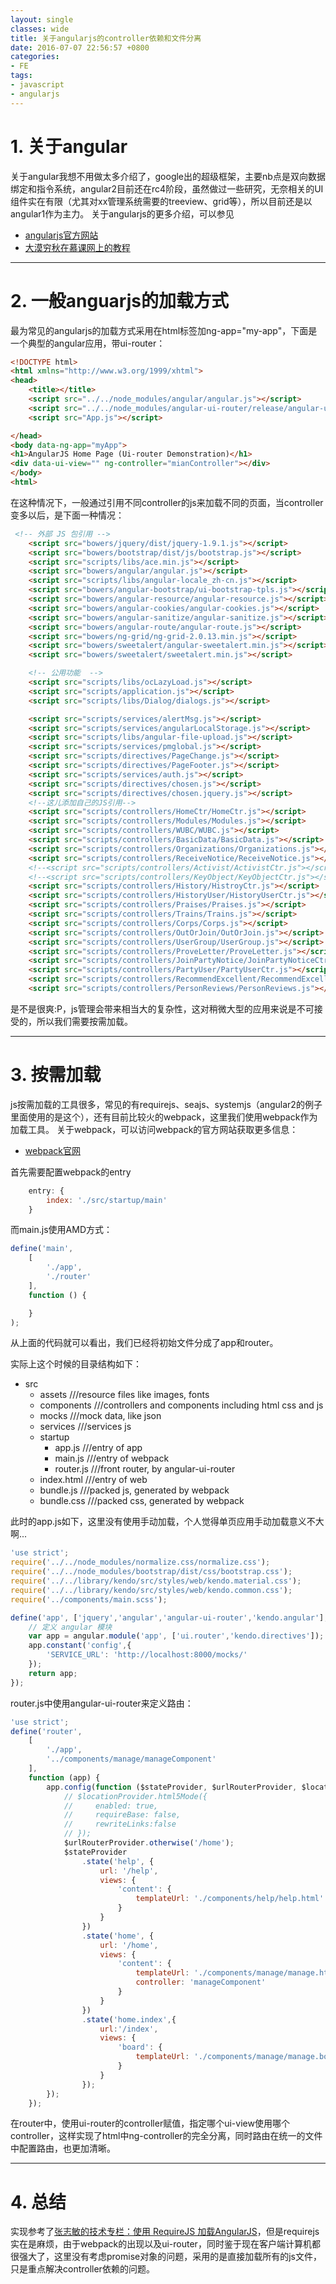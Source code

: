 ```yaml
---
layout: single
classes: wide
title: 关于angularjs的controller依赖和文件分离
date: 2016-07-07 22:56:57 +0800
categories:
- FE
tags:
- javascript
- angularjs
---
```


# 1. 关于angular
关于angular我想不用做太多介绍了，google出的超级框架，主要nb点是双向数据绑定和指令系统，angular2目前还在rc4阶段，虽然做过一些研究，无奈相关的UI组件实在有限（尤其对xx管理系统需要的treeview、grid等），所以目前还是以angular1作为主力。
关于angularjs的更多介绍，可以参见
- [angularjs官方网站](https://angularjs.org)
- [大漠穷秋在慕课网上的教程](http://www.imooc.com/learn/156)

---
<!--more-->
# 2. 一般anguarjs的加载方式
最为常见的angularjs的加载方式采用在html标签加ng-app="my-app"，下面是一个典型的angular应用，带ui-router：
```html
<!DOCTYPE html>
<html xmlns="http://www.w3.org/1999/xhtml">
<head>
    <title></title>
    <script src="../../node_modules/angular/angular.js"></script>
    <script src="../../node_modules/angular-ui-router/release/angular-ui-router.js"></script>
    <script src="App.js"></script>

</head>
<body data-ng-app="myApp">
<h1>AngularJS Home Page (Ui-router Demonstration)</h1>
<div data-ui-view="" ng-controller="mianController"></div>
</body>
<html>
```

在这种情况下，一般通过引用不同controller的js来加载不同的页面，当controller变多以后，是下面一种情况：

```html
 <!-- 外部 JS 包引用 -->
    <script src="bowers/jquery/dist/jquery-1.9.1.js"></script>
    <script src="bowers/bootstrap/dist/js/bootstrap.js"></script>
    <script src="scripts/libs/ace.min.js"></script>
    <script src="bowers/angular/angular.js"></script>
    <script src="scripts/libs/angular-locale_zh-cn.js"></script>
    <script src="bowers/angular-bootstrap/ui-bootstrap-tpls.js"></script>
    <script src="bowers/angular-resource/angular-resource.js"></script>
    <script src="bowers/angular-cookies/angular-cookies.js"></script>
    <script src="bowers/angular-sanitize/angular-sanitize.js"></script>
    <script src="bowers/angular-route/angular-route.js"></script>
    <script src="bowers/ng-grid/ng-grid-2.0.13.min.js"></script>
    <script src="bowers/sweetalert/angular-sweetalert.min.js"></script>
    <script src="bowers/sweetalert/sweetalert.min.js"></script>

    <!-- 公用功能  -->
    <script src="scripts/libs/ocLazyLoad.js"></script>
    <script src="scripts/application.js"></script>
    <script src="scripts/libs/Dialog/dialogs.js"></script>

    <script src="scripts/services/alertMsg.js"></script>
    <script src="scripts/services/angularLocalStorage.js"></script>
    <script src="scripts/libs/angular-file-upload.js"></script>
    <script src="scripts/services/pmglobal.js"></script>
    <script src="scripts/directives/PageChange.js"></script>
    <script src="scripts/directives/PageFooter.js"></script>
    <script src="scripts/services/auth.js"></script>
    <script src="scripts/directives/chosen.js"></script>
    <script src="scripts/directives/chosen.jquery.js"></script>
    <!--这儿添加自己的JS引用-->
    <script src="scripts/controllers/HomeCtr/HomeCtr.js"></script>
    <script src="scripts/controllers/Modules/Modules.js"></script>
    <script src="scripts/controllers/WUBC/WUBC.js"></script>
    <script src="scripts/controllers/BasicData/BasicData.js"></script>
    <script src="scripts/controllers/Organizations/Organizations.js"></script>
    <script src="scripts/controllers/ReceiveNotice/ReceiveNotice.js"></script>
    <!--<script src="scripts/controllers/Activist/ActivistCtr.js"></script>-->
    <!--<script src="scripts/controllers/KeyObject/KeyObjectCtr.js"></script>-->
    <script src="scripts/controllers/History/HistroyCtr.js"></script>
    <script src="scripts/controllers/HistoryUser/HistoryUserCtr.js"></script>
    <script src="scripts/controllers/Praises/Praises.js"></script>
    <script src="scripts/controllers/Trains/Trains.js"></script>
    <script src="scripts/controllers/Corps/Corps.js"></script>
    <script src="scripts/controllers/OutOrJoin/OutOrJoin.js"></script>
    <script src="scripts/controllers/UserGroup/UserGroup.js"></script>
    <script src="scripts/controllers/ProveLetter/ProveLetter.js"></script>
    <script src="scripts/controllers/JoinPartyNotice/JoinPartyNoticeCtr.js"></script>
    <script src="scripts/controllers/PartyUser/PartyUserCtr.js"></script>
    <script src="scripts/controllers/RecommendExcellent/RecommendExcellentCtl.js"></script>
    <script src="scripts/controllers/PersonReviews/PersonReviews.js"></script>

```

是不是很爽:P，js管理会带来相当大的复杂性，这对稍微大型的应用来说是不可接受的，所以我们需要按需加载。

---

# 3. 按需加载
js按需加载的工具很多，常见的有requirejs、seajs、systemjs（angular2的例子里面使用的是这个），还有目前比较火的webpack，这里我们使用webpack作为加载工具。
关于webpack，可以访问webpack的官方网站获取更多信息：
- [webpack官网](webpack.github.io)

首先需要配置webpack的entry
```javascript
    entry: {
        index: './src/startup/main'
    }
```

而main.js使用AMD方式：
```javascript
define('main',
    [
        './app',
        './router'
    ],
    function () {

    }
);
```
从上面的代码就可以看出，我们已经将初始文件分成了app和router。

实际上这个时候的目录结构如下：
- src
  - assets ///resource files like images, fonts
  - components ///controllers and components including html css and js
  - mocks ///mock data, like json
  - services ///services js
  - startup
    - app.js ///entry of app
    - main.js ///entry of webpack
    - router.js ///front router, by angular-ui-router
  - index.html ///entry of web
  - bundle.js ///packed js, generated by webpack
  - bundle.css ///packed css, generated by webpack

此时的app.js如下，这里没有使用手动加载，个人觉得单页应用手动加载意义不大啊...
```javascript
'use strict';
require('../../node_modules/normalize.css/normalize.css');
require('../../node_modules/bootstrap/dist/css/bootstrap.css');
require('../../library/kendo/src/styles/web/kendo.material.css');
require('../../library/kendo/src/styles/web/kendo.common.css');
require('../components/main.scss');

define('app', ['jquery','angular','angular-ui-router','kendo.angular'], function (jQuery,angular) {
    // 定义 angular 模块
    var app = angular.module('app', ['ui.router','kendo.directives']);
    app.constant('config',{
        'SERVICE_URL': 'http://localhost:8000/mocks/'
    });
    return app;
});
```

router.js中使用angular-ui-router来定义路由：
```javascript
'use strict';
define('router',
    [
        './app',
        '../components/manage/manageComponent'
    ],
    function (app) {
        app.config(function ($stateProvider, $urlRouterProvider, $locationProvider) {
            // $locationProvider.html5Mode({
            //     enabled: true,
            //     requireBase: false,
            //     rewriteLinks:false
            // });
            $urlRouterProvider.otherwise('/home');
            $stateProvider
                .state('help', {
                    url: '/help',
                    views: {
                        'content': {
                            templateUrl: './components/help/help.html'
                        }
                    }
                })
                .state('home', {
                    url: '/home',
                    views: {
                        'content': {
                            templateUrl: './components/manage/manage.html',
                            controller: 'manageComponent'
                        }
                    }
                })
                .state('home.index',{
                    url:'/index',
                    views: {
                        'board': {
                            templateUrl: './components/manage/manage.board.html'
                        }
                    }
                });
        });
    });
```
在router中，使用ui-router的controller赋值，指定哪个ui-view使用哪个controller，这样实现了html中ng-controller的完全分离，同时路由在统一的文件中配置路由，也更加清晰。

---
# 4. 总结
实现参考了[张志敏的技术专栏：使用 RequireJS 加载AngularJS](http://beginor.github.io/2014/11/17/load-angularjs-with-requirejs.html)，但是requirejs实在是麻烦，由于webpack的出现以及ui-router，同时鉴于现在客户端计算机都很强大了，这里没有考虑promise对象的问题，采用的是直接加载所有的js文件，只是重点解决controller依赖的问题。
